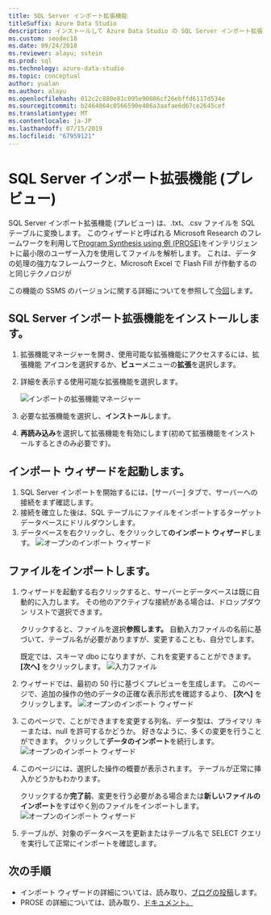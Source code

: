 ```yaml
---
title: SQL Server インポート拡張機能
titleSuffix: Azure Data Studio
description: インストールして Azure Data Studio の SQL Server インポート拡張機能 (プレビュー) を使用
ms.custom: seodec18
ms.date: 09/24/2018
ms.reviewer: alayu; sstein
ms.prod: sql
ms.technology: azure-data-studio
ms.topic: conceptual
author: yualan
ms.author: alayu
ms.openlocfilehash: 012c2c880e81c095e90086cf26ebffd6117d534e
ms.sourcegitcommit: b2464064c0566590e486a3aafae6d67ce2645cef
ms.translationtype: MT
ms.contentlocale: ja-JP
ms.lasthandoff: 07/15/2019
ms.locfileid: "67959121"
---
```

# <a name="sql-server-import-extension-preview"></a>SQL Server インポート拡張機能 (プレビュー)

SQL Server インポート拡張機能 (プレビュー) は、.txt、.csv ファイルを SQL テーブルに変換します。 このウィザードと呼ばれる Microsoft Research のフレームワークを利用して[Program Synthesis using 例 (PROSE)](https://microsoft.github.io/prose/)をインテリジェントに最小限のユーザー入力を使用してファイルを解析します。 これは、データの処理の強力なフレームワークと、Microsoft Excel で Flash Fill が作動するのと同じテクノロジが

この機能の SSMS のバージョンに関する詳細についてを参照して[今回](https://docs.microsoft.com/sql/relational-databases/import-export/import-flat-file-wizard)します。


## <a name="install-the-sql-server-import-extension"></a>SQL Server インポート拡張機能をインストールします。

1. 拡張機能マネージャーを開き、使用可能な拡張機能にアクセスするには、拡張機能 アイコンを選択するか、**ビュー**メニューの**拡張**を選択します。
2. 詳細を表示する使用可能な拡張機能を選択します。

   ![インポートの拡張機能マネージャー](media/sql-server-import-extension/import-wizard-install.png)

1. 必要な拡張機能を選択し、**インストール**します。
2. **再読み込み**を選択して拡張機能を有効にします(初めて拡張機能をインストールするときのみ必要です)。

## <a name="start-import-wizard"></a>インポート ウィザードを起動します。

1. SQL Server インポートを開始するには、[サーバー] タブで、サーバーへの接続をまず確認します。
2. 接続を確立した後は、SQL テーブルにファイルをインポートするターゲット データベースにドリルダウンします。
3. データベースを右クリックし、をクリックして**のインポート ウィザード**します。
    ![オープンのインポート ウィザード](media/sql-server-import-extension/open-import-wizard.png)

## <a name="importing-a-file"></a>ファイルをインポートします。
1. ウィザードを起動する右クリックすると、サーバーとデータベースは既に自動的に入力します。 その他のアクティブな接続がある場合は、ドロップダウン リストで選択できます。 
    
    クリックすると、ファイルを選択**参照します。** 自動入力ファイルの名前に基づいて、テーブル名が必要がありますが、変更することも、自分でします。

    既定では、スキーマ dbo になりますが、これを変更することができます。 **[次へ]** をクリックします。
    ![入力ファイル](media/sql-server-import-extension/import-wizard-input-file.png)
1. ウィザードでは、最初の 50 行に基づくプレビューを生成します。 このページで、追加の操作の他のデータの正確な表示形式を確認するより、 **[次へ]** をクリックします。
    ![オープンのインポート ウィザード](media/sql-server-import-extension/import-wizard-preview-data.png)
2. このページで、ことができますを変更する列名、データ型は、プライマリ キーまたは、null を許可するかどうか。 好きなように、多くの変更を行うことができます。 クリックして**データのインポート**を続行します。
    ![オープンのインポート ウィザード](media/sql-server-import-extension/import-wizard-modify-columns.png)
3. このページには、選択した操作の概要が表示されます。 テーブルが正常に挿入かどうかもわかります。 

    クリックするか**完了前**、変更を行う必要がある場合または**新しいファイルのインポート**をすばやく別のファイルをインポートします。
    ![オープンのインポート ウィザード](media/sql-server-import-extension/import-wizard-summary.png)
1. テーブルが、対象のデータベースを更新またはテーブル名で SELECT クエリを実行して正常にインポートを確認します。

## <a name="next-steps"></a>次の手順
- インポート ウィザードの詳細については、読み取り、[ブログの投稿](https://cloudblogs.microsoft.com/sqlserver/2018/08/30/the-august-release-of-sql-operations-studio-is-now-available/)します。
- PROSE の詳細については、読み取り、[ドキュメント。](https://microsoft.github.io/prose/)
